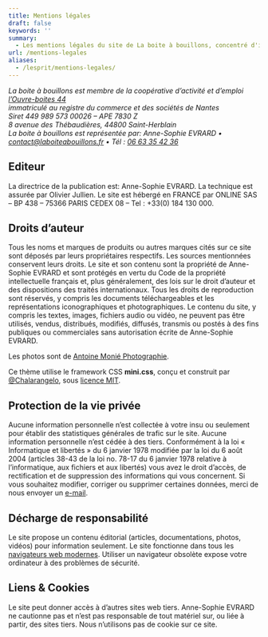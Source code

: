 ```yaml
---
title: Mentions légales
draft: false
keywords: ''
summary:
  - Les mentions légales du site de La boite à bouillons, concentré d'intelligence collective. Fondatrice Anne-Sophie Evrard.
url: /mentions-legales
aliases:
  - /lesprit/mentions-legales/
---
```

<address>
    La boite à bouillons est membre de la coopérative d&rsquo;activité et d&#8217;emploi <a
        title="Coopérative généraliste qui accompagne les métiers de services aux entreprises et de services aux particuliers"
        href="https://cooperer-paysdelaloire.coop/ouvre-boites/" target="_blank"
        rel="nofollow noopener">l&rsquo;Ouvre-boites 44</a><br /> immatriculé au registre du commerce et des sociétés de
    Nantes<br /> Siret 449 989 573 00026 &#8211; APE 7830 Z<br /> 8 avenue des Thébaudières, 44800 Saint-Herblain<br />
    La boite à bouillons est représentée par: Anne-Sophie EVRARD • <a
        href="mailto:%63on%74%61ct@%6cabo%69%74eab%6fu%69llon%73.fr">contact@laboiteabouillons.fr</a> • Tél : <a
        href="tel:0663354236">06 63 35 42 36</a>
</address>

## Editeur

La directrice de la publication est: Anne-Sophie EVRARD.
La technique est assurée par Olivier Jullien.
Le site est hébergé en FRANCE par ONLINE SAS – BP 438 – 75366 PARIS CEDEX 08 – Tel : +33(0) 184 130 000.

## Droits d&rsquo;auteur

Tous les noms et marques de produits ou autres marques cités sur ce site sont déposés par leurs propriétaires respectifs. Les sources mentionnées conservent leurs droits. Le site et son contenu sont la propriété de Anne-Sophie EVRARD et sont protégés en vertu du Code de la propriété
intellectuelle français et, plus généralement, des lois sur le droit d&rsquo;auteur et des dispositions des traités
internationaux. Tous les droits de reproduction sont réservés, y compris les documents téléchargeables et les
représentations iconographiques et photographiques. Le contenu du site, y compris les textes, images, fichiers audio ou
vidéo, ne peuvent pas être utilisés, vendus, distribués, modifiés, diffusés, transmis ou postés à des fins publiques ou
commerciales sans autorisation écrite de Anne-Sophie EVRARD.

Les photos sont de <a title="Photographe professionnel à nantes" href="https://antoinemonie.com/" target="_blank"
    rel="nofollow noopener">Antoine Monié Photographie</a>.

Ce thème utilise le framework CSS **mini.css**, conçu et construit par [@Chalarangelo](https://github.com/Chalarangelo),
sous [licence MIT](https://github.com/Chalarangelo/mini.css/blob/master/LICENSE).

## Protection de la vie privée

Aucune information personnelle n&rsquo;est collectée à votre insu ou seulement pour établir des statistiques générales
de trafic sur le site. Aucune information personnelle n’est cédée à des tiers. Conformément à la loi « Informatique et
libertés » du 6 janvier 1978 modifiée par la loi du 6 août 2004 (articles 38-43 de la loi no. 78-17 du 6 janvier 1978
relative à l&rsquo;informatique, aux fichiers et aux libertés) vous avez le droit d&rsquo;accès, de rectification et de
suppression des informations qui vous concernent. Si vous souhaitez modifier, corriger ou supprimer certaines données,
merci de nous envoyer un [e-mail](mailto:abuse@laboiteabouillons.fr "Ecrire à La boite à bouillons").

## Décharge de responsabilité

Le site propose un contenu éditorial (articles, documentations, photos, vidéos) pour information seulement.
Le site fonctionne dans tous les <a title="Navigateurs web modernes" href="https://browsehappy.com/?locale=fr"
    rel="nofollow">navigateurs web modernes</a>. Utiliser un navigateur obsolète expose votre ordinateur à des problèmes
de sécurité.

## Liens & Cookies

Le site peut donner accès à d&rsquo;autres sites web tiers. Anne-Sophie EVRARD ne cautionne pas et n&rsquo;est pas
responsable de tout matériel sur, ou liée à partir, des sites tiers. Nous n&rsquo;utilisons pas de cookie sur ce site.

